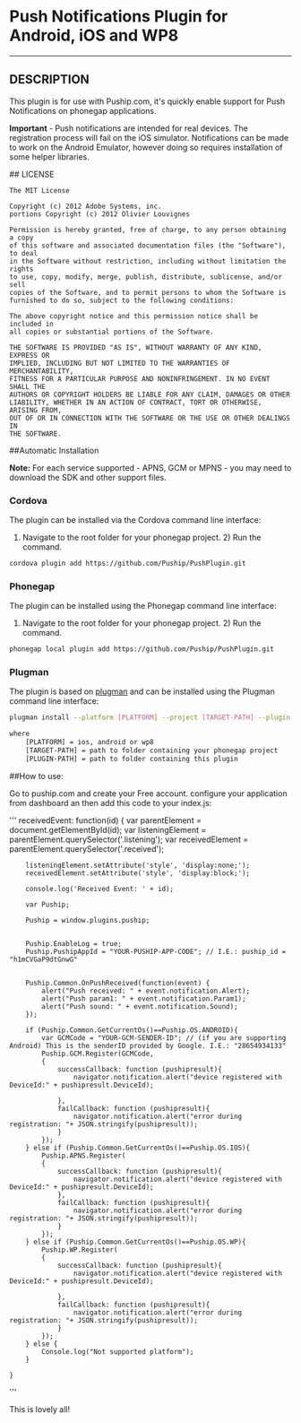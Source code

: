 # Push Notifications Plugin for Android, iOS and WP8

---

## DESCRIPTION

This plugin is for use with Puship.com, it's quickly enable support for Push Notifications on phonegap applications.

**Important** - Push notifications are intended for real devices. The registration process will fail on the iOS simulator. Notifications can be made to work on the Android Emulator, however doing so requires installation of some helper libraries.



##<a name="license"></a> LICENSE

	The MIT License

	Copyright (c) 2012 Adobe Systems, inc.
	portions Copyright (c) 2012 Olivier Louvignes

	Permission is hereby granted, free of charge, to any person obtaining a copy
	of this software and associated documentation files (the "Software"), to deal
	in the Software without restriction, including without limitation the rights
	to use, copy, modify, merge, publish, distribute, sublicense, and/or sell
	copies of the Software, and to permit persons to whom the Software is
	furnished to do so, subject to the following conditions:

	The above copyright notice and this permission notice shall be included in
	all copies or substantial portions of the Software.

	THE SOFTWARE IS PROVIDED "AS IS", WITHOUT WARRANTY OF ANY KIND, EXPRESS OR
	IMPLIED, INCLUDING BUT NOT LIMITED TO THE WARRANTIES OF MERCHANTABILITY,
	FITNESS FOR A PARTICULAR PURPOSE AND NONINFRINGEMENT. IN NO EVENT SHALL THE
	AUTHORS OR COPYRIGHT HOLDERS BE LIABLE FOR ANY CLAIM, DAMAGES OR OTHER
	LIABILITY, WHETHER IN AN ACTION OF CONTRACT, TORT OR OTHERWISE, ARISING FROM,
	OUT OF OR IN CONNECTION WITH THE SOFTWARE OR THE USE OR OTHER DEALINGS IN
	THE SOFTWARE.




##<a name="automatic_installation"></a>Automatic Installation


**Note:** For each service supported - APNS, GCM or MPNS - you may need to download the SDK and other support files.

### Cordova

The plugin can be installed via the Cordova command line interface:

1) Navigate to the root folder for your phonegap project. 2) Run the command.

```sh
cordova plugin add https://github.com/Puship/PushPlugin.git
```

### Phonegap

The plugin can be installed using the Phonegap command line interface:

1) Navigate to the root folder for your phonegap project. 2) Run the command.

```sh
phonegap local plugin add https://github.com/Puship/PushPlugin.git
```

### Plugman

The plugin is based on [plugman](https://github.com/apache/cordova-plugman) and can be installed using the Plugman command line interface:

```sh
plugman install --platform [PLATFORM] --project [TARGET-PATH] --plugin [PLUGIN-PATH]

where
	[PLATFORM] = ios, android or wp8
	[TARGET-PATH] = path to folder containing your phonegap project
	[PLUGIN-PATH] = path to folder containing this plugin
```

##<a name="automatic_installation"></a>How to use:

Go to puship.com and create your Free account. configure your application from dashboard an then add this code to your index.js:


'''
receivedEvent: function(id) {
        var parentElement = document.getElementById(id);
        var listeningElement = parentElement.querySelector('.listening');
        var receivedElement = parentElement.querySelector('.received');

        listeningElement.setAttribute('style', 'display:none;');
        receivedElement.setAttribute('style', 'display:block;');

        console.log('Received Event: ' + id);
		
		var Puship;

		Puship = window.plugins.puship;
		

		Puship.EnableLog = true;
		Puship.PushipAppId = "YOUR-PUSHIP-APP-CODE"; // I.E.: puship_id = "h1mCVGaP9dtGnwG"
		
		
		Puship.Common.OnPushReceived(function(event) {
			alert("Push received: " + event.notification.Alert);
			alert("Push param1: " + event.notification.Param1);
			alert("Push sound: " + event.notification.Sound);
		});

		if (Puship.Common.GetCurrentOs()==Puship.OS.ANDROID){
			var GCMCode = "YOUR-GCM-SENDER-ID"; // (if you are supporting Android) This is the senderID provided by Google. I.E.: "28654934133"
			Puship.GCM.Register(GCMCode,
			{
				successCallback: function (pushipresult){
					navigator.notification.alert("device registered with DeviceId:" + pushipresult.DeviceId);
					
				},
				failCallback: function (pushipresult){
					navigator.notification.alert("error during registration: "+ JSON.stringify(pushipresult));
				}
			});
		} else if (Puship.Common.GetCurrentOs()==Puship.OS.IOS){
			Puship.APNS.Register(
			{
				successCallback: function (pushipresult){
					navigator.notification.alert("device registered with DeviceId:" + pushipresult.DeviceId);
				},
				failCallback: function (pushipresult){
					navigator.notification.alert("error during registration: "+ JSON.stringify(pushipresult));
				}
			});
		} else if (Puship.Common.GetCurrentOs()==Puship.OS.WP){
			Puship.WP.Register(
			{
				successCallback: function (pushipresult){
					navigator.notification.alert("device registered with DeviceId:" + pushipresult.DeviceId);
					
				},
				failCallback: function (pushipresult){
					navigator.notification.alert("error during registration: "+ JSON.stringify(pushipresult));
				}
			});
		} else {
			Console.log("Not supported platform");
		}
		
    }
'''

This is lovely all!

